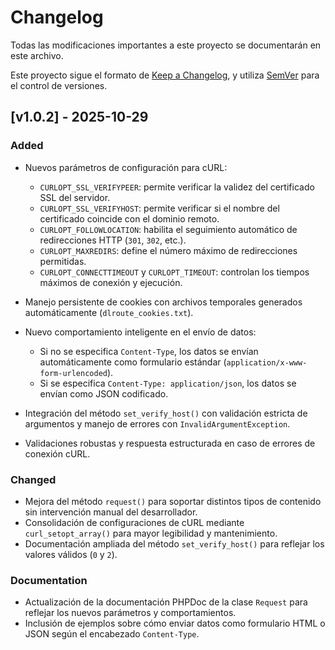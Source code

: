# Changelog

Todas las modificaciones importantes a este proyecto se documentarán en este archivo.

Este proyecto sigue el formato de [Keep a Changelog](https://keepachangelog.com/es-ES/1.0.0/), y utiliza [SemVer](https://semver.org/lang/es/) para el control de versiones.

## [v1.0.2] - 2025-10-29

### Added

* Nuevos parámetros de configuración para cURL:

  * `CURLOPT_SSL_VERIFYPEER`: permite verificar la validez del certificado SSL del servidor.
  * `CURLOPT_SSL_VERIFYHOST`: permite verificar si el nombre del certificado coincide con el dominio remoto.
  * `CURLOPT_FOLLOWLOCATION`: habilita el seguimiento automático de redirecciones HTTP (`301`, `302`, etc.).
  * `CURLOPT_MAXREDIRS`: define el número máximo de redirecciones permitidas.
  * `CURLOPT_CONNECTTIMEOUT` y `CURLOPT_TIMEOUT`: controlan los tiempos máximos de conexión y ejecución.
* Manejo persistente de cookies con archivos temporales generados automáticamente (`dlroute_cookies.txt`).
* Nuevo comportamiento inteligente en el envío de datos:

  * Si no se especifica `Content-Type`, los datos se envían automáticamente como formulario estándar (`application/x-www-form-urlencoded`).
  * Si se especifica `Content-Type: application/json`, los datos se envían como JSON codificado.
* Integración del método `set_verify_host()` con validación estricta de argumentos y manejo de errores con `InvalidArgumentException`.
* Validaciones robustas y respuesta estructurada en caso de errores de conexión cURL.

### Changed

* Mejora del método `request()` para soportar distintos tipos de contenido sin intervención manual del desarrollador.
* Consolidación de configuraciones de cURL mediante `curl_setopt_array()` para mayor legibilidad y mantenimiento.
* Documentación ampliada del método `set_verify_host()` para reflejar los valores válidos (`0` y `2`).

### Documentation

* Actualización de la documentación PHPDoc de la clase `Request` para reflejar los nuevos parámetros y comportamientos.
* Inclusión de ejemplos sobre cómo enviar datos como formulario HTML o JSON según el encabezado `Content-Type`.